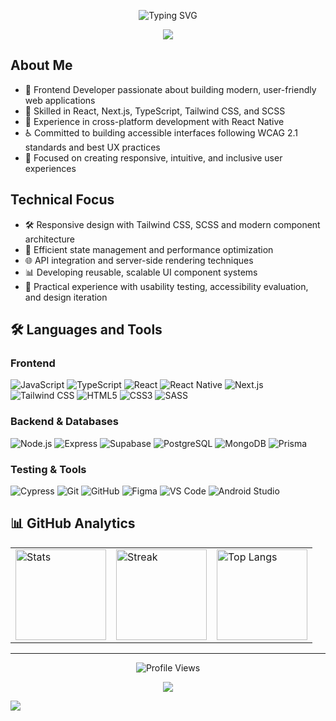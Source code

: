 <p align="center">
  <img src="https://readme-typing-svg.herokuapp.com?font=Fira+Code&size=28&pause=1000&color=432ba9&center=true&vCenter=true&width=600&height=80&lines=Hi,+I'm+Catalina+Avadani;Frontend+Developer;UI%2FUX+Enthusiast;Accessibility+Advocate" alt="Typing SVG" />
</p>
<p align="center">
  <img src="https://capsule-render.vercel.app/api?type=waving&color=0:8a2be2,50:ff69b4,100:ff8c00&height=100&section=header&width=100%" />
</p>

## About Me
- 🚀 Frontend Developer passionate about building modern, user-friendly web applications
- 🔧 Skilled in React, Next.js, TypeScript, Tailwind CSS, and SCSS
- 📱 Experience in cross-platform development with React Native
- ♿ Committed to building accessible interfaces following WCAG 2.1 standards and best UX practices
- 🎨 Focused on creating responsive, intuitive, and inclusive user experiences

## Technical Focus
- 🛠️ Responsive design with Tailwind CSS, SCSS and modern component architecture
- 🔄 Efficient state management and performance optimization
- 🌐 API integration and server-side rendering techniques
- 📊 Developing reusable, scalable UI component systems
- 🧪 Practical experience with usability testing, accessibility evaluation, and design iteration
 
## 🛠️ Languages and Tools

### Frontend
![JavaScript](https://img.shields.io/badge/JavaScript-F7DF1E?style=flat&logo=javascript&logoColor=black)
![TypeScript](https://img.shields.io/badge/TypeScript-3178C6?style=flat&logo=typescript&logoColor=white)
![React](https://img.shields.io/badge/React-61DAFB?style=flat&logo=react&logoColor=black)
![React Native](https://img.shields.io/badge/React_Native-61DAFB?style=flat&logo=react&logoColor=black)
![Next.js](https://img.shields.io/badge/Next.js-000000?style=flat&logo=nextdotjs&logoColor=white)
![Tailwind CSS](https://img.shields.io/badge/Tailwind_CSS-06B6D4?style=flat&logo=tailwindcss&logoColor=white)
![HTML5](https://img.shields.io/badge/HTML5-E34F26?style=flat&logo=html5&logoColor=white)
![CSS3](https://img.shields.io/badge/CSS3-1572B6?style=flat&logo=css3&logoColor=white)
![SASS](https://img.shields.io/badge/SASS-CC6699?style=flat&logo=sass&logoColor=white)

### Backend & Databases
![Node.js](https://img.shields.io/badge/Node.js-339933?style=flat&logo=nodedotjs&logoColor=white)
![Express](https://img.shields.io/badge/Express-000000?style=flat&logo=express&logoColor=white)
![Supabase](https://img.shields.io/badge/Supabase-3ECF8E?style=flat&logo=supabase&logoColor=white)
![PostgreSQL](https://img.shields.io/badge/PostgreSQL-4169E1?style=flat&logo=postgresql&logoColor=white)
![MongoDB](https://img.shields.io/badge/MongoDB-47A248?style=flat&logo=mongodb&logoColor=white)
![Prisma](https://img.shields.io/badge/Prisma-2D3748?style=flat&logo=prisma&logoColor=white)

### Testing & Tools
![Cypress](https://img.shields.io/badge/Cypress-17202C?style=flat&logo=cypress&logoColor=white)
![Git](https://img.shields.io/badge/Git-F05032?style=flat&logo=git&logoColor=white)
![GitHub](https://img.shields.io/badge/GitHub-181717?style=flat&logo=github&logoColor=white)
![Figma](https://img.shields.io/badge/Figma-F24E1E?style=flat&logo=figma&logoColor=white)
![VS Code](https://img.shields.io/badge/VS_Code-007ACC?style=flat&logo=visualstudiocode&logoColor=white)
![Android Studio](https://img.shields.io/badge/Android_Studio-3DDC84?style=flat&logo=androidstudio&logoColor=white)

## 📊 GitHub Analytics

<table align="center">
  <tr>
    <td>
      <img height="145em" src="https://github-readme-stats.vercel.app/api?username=catavadani&show_icons=true&count_private=true&theme=vue-dark&hide_border=true&bg_color=0d1117&title_color=da70d6&icon_color=ff8c00&text_color=c9d1d9&include_all_commits=true" alt="Stats"/>
    </td>
    <td>
      <img height="145em" src="https://streak-stats.demolab.com/?user=catavadani&theme=vue-dark&hide_border=true&background=0d1117&stroke=da70d6&ring=ff8c00&fire=ff8c00&currStreakLabel=da70d6" alt="Streak"/>
    </td>
    <td>
      <img height="145em" src="https://github-readme-stats.vercel.app/api/top-langs/?username=catavadani&layout=compact&theme=vue-dark&hide_border=true&bg_color=0d1117&title_color=da70d6&text_color=c9d1d9&langs_count=6" alt="Top Langs"/>
    </td>
  </tr>
</table>

---

<div align="center">
  <img src="https://komarev.com/ghpvc/?username=catavadani&color=58a6ff&style=flat-square&label=Profile+Views" alt="Profile Views" />
</div>
<p align="center">
  <img src="https://capsule-render.vercel.app/api?type=waving&color=0:8a2be2,50:ff69b4,100:ff8c00&height=100&section=footer&width=100%" />
</p>

<!-- Additional tracking pixel (hidden but functional) -->
![](https://hit.yhype.me/github/profile?user_id=YOUR_USER_ID)
